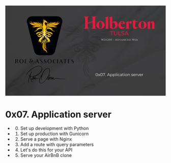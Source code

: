 ![0x07. Application server](https://github.com/ronroeandassociates/assets/blob/master/images/0x07_application_server.png)

# 0x07. Application server

- 0. Set up development with Python
- 1. Set up production with Gunicorn
- 2. Serve a page with Nginx
- 3. Add a route with query parameters
- 4. Let's do this for your API
- 5. Serve your AirBnB clone
